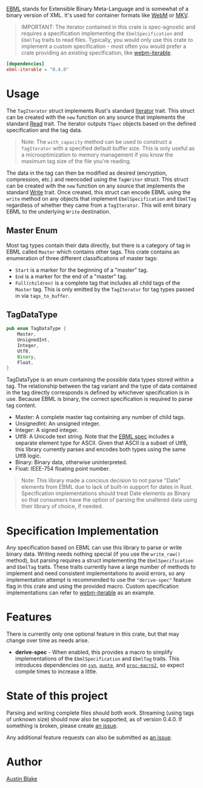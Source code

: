 [EBML][EBML] stands for Extensible Binary Meta-Language and is somewhat of a
binary version of XML. It's used for container formats like [WebM][webm] or
[MKV][mkv].

> IMPORTANT: The iterator contained in this crate is spec-agnostic and requires a specification implementing the `EbmlSpecification` and `EbmlTag` traits to read files.  Typically, you would only use this crate to implement a custom specification - most often you would prefer a crate providing an existing specification, like [webm-iterable][webm-iterable].

```Cargo.toml
[dependencies]
ebml-iterable = "0.4.0"
```

# Usage

The `TagIterator` struct implements Rust's standard [Iterator][rust-iterator] trait.
This struct can be created with the `new` function on any source that implements the standard [Read][rust-read] trait. The iterator outputs `TSpec` objects based on the defined specification and the tag data.

> Note: The `with_capacity` method can be used to construct a `TagIterator` with a specified default buffer size.  This is only useful as a microoptimization to memory management if you know the maximum tag size of the file you're reading.

The data in the tag can then be modified as desired (encryption, compression, etc.) and reencoded using the `TagWriter` struct. This struct can be created with the `new` function on any source that implements the standard [Write][rust-write] trait. Once created, this struct can encode EBML using the `write` method on any objects that implement `EbmlSpecification` and `EbmlTag` regardless of whether they came from a `TagIterator`.  This will emit binary EBML to the underlying `Write` destination.

## Master Enum

Most tag types contain their data directly, but there is a category of tag in EBML called `Master` which contains other tags. This crate contains an enumeration of three different classifications of master tags:

  * `Start` is a marker for the beginning of a "master" tag.
  * `End` is a marker for the end of a "master" tag.
  * `Full(children)` is a complete tag that includes all child tags of the `Master` tag.  This is only emitted by the `TagIterator` for tag types passed in via `tags_to_buffer`.

## TagDataType

```rs
pub enum TagDataType {
    Master,
    UnsignedInt,
    Integer,
    Utf8,
    Binary,
    Float,
}
```

TagDataType is an enum containing the possible data types stored within a tag.  The relationship between the tag variant and the type of data contained in the tag directly corresponds is defined by whichever specification is in use.  Because EBML is binary, the correct specification is required to parse tag content.  

  * Master: A complete master tag containing any number of child tags.
  * UnsignedInt: An unsigned integer.
  * Integer: A signed integer.
  * Utf8: A Unicode text string.  Note that the [EBML spec][rfc8794] includes a separate element type for ASCII.  Given that ASCII is a subset of Utf8, this library currently parses and encodes both types using the same Utf8 logic.
  * Binary: Binary data, otherwise uninterpreted.
  * Float: IEEE-754 floating point number.

> Note: This library made a concious decision to not parse "Date" elements from EBML due to lack of built-in support for dates in Rust. Specification implementations should treat Date elements as Binary so that consumers have the option of parsing the unaltered data using their library of choice, if needed.

# Specification Implementation

Any specification based on EBML can use this library to parse or write binary data.  Writing needs nothing special (if you use the `write_raw()` method), but parsing requires a struct implementing the `EbmlSpecification` and `EbmlTag` traits.  These traits currently have a large number of methods to implement and need consistent implementations to avoid errors, so any implementation attempt is recommended to use the `"derive-spec"` feature flag in this crate and using the provided macro.  Custom specification implementations can refer to [webm-iterable][webm-iterable] as an example.

# Features
 
There is currently only one optional feature in this crate, but that may change over time as needs arise.
 
* **derive-spec** -
    When enabled, this provides a macro to simplify implementations of the `EbmlSpecification` and `EbmlTag` traits.  This introduces dependencies on [`syn`](https://crates.io/crates/syn), [`quote`](https://crates.io/crates/quote), and [`proc-macro2`](https://crates.io/crates/proc-macro2), so expect compile times to increase a little.


# State of this project

Parsing and writing complete files should both work.  Streaming (using tags of unknown size) should now also be supported, as of version 0.4.0. If something is broken, please create [an issue][new-issue].

Any additional feature requests can also be submitted as [an issue][new-issue].

# Author

[Austin Blake](https://github.com/austinleroy)

[EBML]: http://ebml.sourceforge.net/
[webm]: https://www.webmproject.org/
[mkv]: http://www.matroska.org/technical/specs/index.html
[rfc8794]: https://datatracker.ietf.org/doc/rfc8794/
[rust-iterator]: https://doc.rust-lang.org/std/iter/trait.Iterator.html
[rust-read]: https://doc.rust-lang.org/std/io/trait.Read.html
[rust-write]: https://doc.rust-lang.org/std/io/trait.Write.html
[new-issue]: https://github.com/austinleroy/ebml-iterable/issues
[webm-iterable]: https://github.com/austinleroy/webm-iterable
